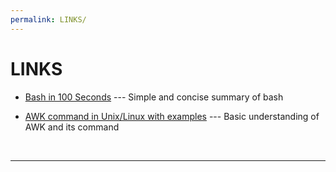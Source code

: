 ```yaml
---
permalink: LINKS/
---
```


# LINKS

* [Bash in 100 Seconds](https://www.youtube.com/watch?v=I4EWvMFj37g) --- 
Simple and concise summary of bash

* [AWK command in Unix/Linux with examples](https://www.geeksforgeeks.org/awk-command-unixlinux-examples/) ---
Basic understanding of AWK and its command
<br>
<hr>
